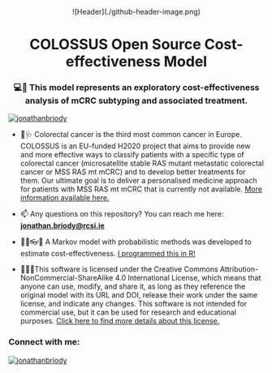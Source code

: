 <p align="center">
![Header](./github-header-image.png)
</p>

<h1 align="center">COLOSSUS Open Source Cost-effectiveness Model</h1>
<h3 align="center">💻🧬 This model represents an exploratory cost-effectiveness analysis of mCRC subtyping and associated treatment.</h3>

<p align="left"> <a href="https://twitter.com/jonathanbriody" target="blank"><img src="https://img.shields.io/twitter/follow/jonathanbriody?logo=twitter&style=for-the-badge" alt="jonathanbriody" /></a> </p>

- 🔬🩺 Colorectal cancer is the third most common cancer in Europe. COLOSSUS is an EU-funded H2020 project that aims to provide new and more effective ways to classify patients with a specific type of colorectal cancer (microsatellite stable RAS mutant metastatic colorectal cancer or MSS RAS mt mCRC) and to develop better treatments for them. Our ultimate goal is to deliver a personalised medicine approach for patients with MSS RAS mt mCRC that is currently not available. [More information available here.](https://www.colossusproject.eu/)

- 📫 Any questions on this repository? You can reach me here: **jonathan.briody@rcsi.ie**

- 🐱‍💻👓🔧 A Markov model with probabilistic methods was developed to estimate cost-effectiveness. [I programmed this in R!](https://www.r-project.org/)

- 📃👩‍⚖️This software is licensed under the Creative Commons Attribution-NonCommercial-ShareAlike 4.0 International License, which means that anyone can use, modify, and share it, as long as they reference the original model with its URL and DOI, release their work under the same license, and indicate any changes. This software is not intended for commercial use, but it can be used for research and educational purposes. [Click here to find more details about this license.](https://creativecommons.org/licenses/by-nc-sa//4.0/legalcode.en)

<h3 align="left">Connect with me:</h3>
<p align="left">
<a href="https://twitter.com/jonathanbriody" target="blank"><img align="center" src="https://raw.githubusercontent.com/rahuldkjain/github-profile-readme-generator/master/src/images/icons/Social/twitter.svg" alt="jonathanbriody" height="30" width="40" /></a>
</p>
